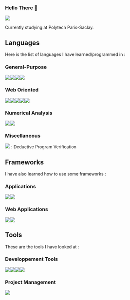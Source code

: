### Hello There 👋

![](https://media.giphy.com/media/KOVlHmbBA09XO/giphy.gif)

Currently studying at Polytech Paris-Saclay.

## Languages
Here is the list of languages I have learned/programmed in :
### General-Purpose
![](https://img.shields.io/badge/c++-00599C?style=for-the-badge&logo=c%2B%2B&logoColor=white)![](https://img.shields.io/badge/java-007396?style=for-the-badge&logo=java&logoColor=white)![](https://img.shields.io/badge/python-3776AB?style=for-the-badge&logo=python&logoColor=white)![](https://img.shields.io/badge/ocaml-EC6813?style=for-the-badge&logo=ocaml&logoColor=white)

### Web Oriented
![](https://img.shields.io/badge/html5-E34F26?style=for-the-badge&logo=html5&logoColor=white)![](https://img.shields.io/badge/css3-1572B6?style=for-the-badge&logo=css3&logoColor=white)![](https://img.shields.io/badge/javascript-F7DF1E?style=for-the-badge&logo=javascript&logoColor=white)![](https://img.shields.io/badge/php-777BB4?style=for-the-badge&logo=php&logoColor=white)![](https://img.shields.io/badge/postgresql-336791?style=for-the-badge&logo=postgresql&logoColor=white)

### Numerical Analysis
![](https://img.shields.io/badge/julia-9558B2?style=for-the-badge&logo=julia&logoColor=white)![](https://img.shields.io/badge/scilab-092F4D?style=for-the-badge&logo=&logoColor=white)

### Miscellaneous
![](https://img.shields.io/badge/whyml-4665A0?style=for-the-badge&logo=&logoColor=white) : Deductive Program Verification

## Frameworks
I have also learned how to use some frameworks :
### Applications
![](https://img.shields.io/badge/javafx-E76F00?style=for-the-badge&logo=&logoColor=white)![](https://img.shields.io/badge/grpc-40636a?style=for-the-badge&logo=&logoColor=white)

### Web Applications
![](https://img.shields.io/badge/symfony-black?style=for-the-badge&logo=symfony&logoColor=white)![](https://img.shields.io/badge/vue.js-4FC08D?style=for-the-badge&logo=vue.js&logoColor=white)

## Tools
These are the tools I have looked at :

### Developpement Tools
![](https://img.shields.io/badge/git-F05032?style=for-the-badge&logo=git&logoColor=white)![](https://img.shields.io/badge/github-181717?style=for-the-badge&logo=github&logoColor=white)![](https://img.shields.io/badge/gitlab-FCA121?style=for-the-badge&logo=gitlab&logoColor=white)![](https://img.shields.io/badge/maven-C71A36?style=for-the-badge&logo=apache-maven&logoColor=white)

### Project Management
![](https://img.shields.io/badge/basecamp-1D2D35?style=for-the-badge&logo=basecamp&logoColor=white)

<!--
**StraightRight/StraightRight** is a ✨ _special_ ✨ repository because its `README.md` (this file) appears on your GitHub profile.

Here are some ideas to get you started:

- 🔭 I’m currently working on ...
- 🌱 I’m currently learning ...
- 👯 I’m looking to collaborate on ...
- 🤔 I’m looking for help with ...
- 💬 Ask me about ...
- 📫 How to reach me: ...
- 😄 Pronouns: ...
- ⚡ Fun fact: ...
-->
